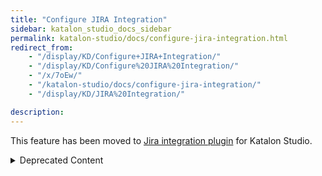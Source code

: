 ```yaml
---
title: "Configure JIRA Integration"
sidebar: katalon_studio_docs_sidebar
permalink: katalon-studio/docs/configure-jira-integration.html
redirect_from:
    - "/display/KD/Configure+JIRA+Integration/"
    - "/display/KD/Configure%20JIRA%20Integration/"
    - "/x/7oEw/"
    - "/katalon-studio/docs/configure-jira-integration/"
    - "/display/KD/JIRA%20Integration/"

description:
---
```


This feature has been moved to [Jira integration plugin](https://store.katalon.com/product/3/Jira-Integration) for Katalon Studio.

<details><summary>Deprecated Content</summary>

Configuration
-------------

You need to enable JIRA Integration in order to submit issues to JIRA. This setting is available at **Project > Settings > Integration > JIRA**.

![](../../images/katalon-studio/docs/configure-jira-integration/image2018-3-1-173A403A26.png)

1.  Select **Enable integration** option. The settings will be available for configuration.


2.  Specify information regarding your JIRA Server and login credential then click **Connect** button.


3.  After successfully authenticating with JIRA, all relevant **JIRA Projects** and **Issue Types** will be retrieved and displayed under **Submit Options**. You can specify the default project and issue type for submission here. 
    ![](../../images/katalon-studio/docs/configure-jira-integration/image2016-11-3-133A533A20.png)
    Where:

    | Field | Description |
    | --- | --- |
    | Default JIRA Project | The default JIRA project to submit ticket. |
    | Default JIRA Issue Type | The default JIRA Issue type to create when submitting ticket. |
    | Use Test Case name as Summary for JIRA ticket | The Katalon Test Case Name will be used as summary for submitted ticket. |
    | Attach Screenshot to JIRA ticket | Any taken screenshot during execution will be included in submitted ticket. |
    | Attach Log to JIRA ticket | The execution log will be included in submitted ticket. |

4.  Click **OK** button to complete the JIRA Integration setup.

</details>